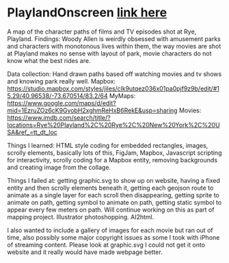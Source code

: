# PlaylandOnscreen <a href = "https://winter-beard.github.io/PlaylandOnscreen/">link here</a>
A map of the character paths of films and TV episodes shot at Rye, Playland. 
Findings: Woody Allen is weirdly obsessed with amusement parks and characters with monotonous lives within them, the way movies are shot at Playland makes no sense with layout of park, movie characters do not know what the best rides are.

Data collection: Hand drawn paths based off watching movies and tv shows and knowing park really well. 
Mapbox: https://studio.mapbox.com/styles/jiles/clk9utqez036x01pa0pjf9z9b/edit/#15.29/40.96538/-73.670514/83.2/64
MyMaps: https://www.google.com/maps/d/edit?mid=1EzruZOz6cK9GvobH2xghmReHxB6RekE&usp=sharing
Movies:
https://www.imdb.com/search/title/?locations=Rye%20Playland%2C%20Rye%2C%20New%20York%2C%20USA&ref_=tt_dt_loc

Things I learned: HTML style coding for embedded rectangles, images, scrolly elements, basically lots of this, FigJam, Mapbox, Javascript scripting for interactivity, scrolly coding for a Mapbox entity, removing backgrounds and creating image from the collage. 

Things I failed at: getting graphic.svg to show up on website, having a fixed entity and then scrolly elements beneath it, getting each geojson route to animate as a single layer for each scroll then disappearing, getting sprite to animate on path, getting symbol to animate on path, getting static symbol to appear every few meters on path. Will continue working on this as part of mapping project. Illustrator photoshopping. AI2html.

I also wanted to include a gallery of images for each movie but ran out of time, also possibly some major copyright issues as some I took with iPhone of streaming content. 
Please look at graphic.svg I could not get it onto website and it really would have made webpage better.



